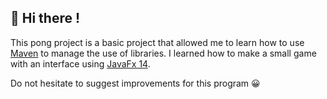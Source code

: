 ## 👋 Hi there !

This pong project is a basic project that allowed me to learn how to use [Maven](https://maven.apache.org/) to manage the use of libraries. I learned how to make a small game with an interface using [JavaFx 14](https://openjfx.io/).

Do not hesitate to suggest improvements for this program 😀